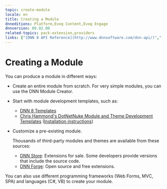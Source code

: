```yaml
---
topic: create-module
locale: en
title: Creating a Module
dnneditions: Platform,Evoq Content,Evoq Engage
dnnversion: 09.02.00
related-topics: pack-extension,providers
links: ["[DNN 8 API Reference](http://www.dnnsoftware.com/dnn-api/)","[DNN Wiki: Module Development](http://www.dnnsoftware.com/wiki/module-development/)","[DNN Community Blog: Module Development series by Clinton Patterson](http://www.dnnsoftware.com/community-blog/cid/155064/module-development-for-non-developers-skinners-dnn-beginners--blog-series-intro/)","[Using the new Module Development Templates for DotNetNuke 7 by Chris Hammond](http://www.chrishammond.com/blog/itemid/2616/using-the-new-module-development-templates-for-dot/)"]
---
```


# Creating a Module

You can produce a module in different ways:

*   Create an entire module from scratch. For very simple modules, you can use the DNN Module Creator.
*   Start with module development templates, such as:
    *   [DNN 8 Templates](http://github.com/dnnsoftware/DNN.Templates/releases/)
    *   [Chris Hammond's DotNetNuke Module and Theme Development Templates](http://github.com/ChrisHammond/DNNTemplates/) ([Installation instructions](http://www.chrishammond.com/blog/itemid/2616/using-the-new-module-development-templates-for-dot/))
*   Customize a pre-existing module.
    
    Thousands of third-party modules and themes are available from these sources:
    
    *   [DNN Store](http://store.dnnsoftware.com): Extensions for sale. Some developers provide versions that include the source code.
    *   [DNN Forge](http://www.DNNSoftware.com/Forge): Open source and free extensions.
    

You can also use different programming frameworks (Web Forms, MVC, SPA) and languages (C#, VB) to create your module.